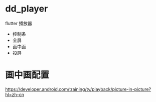 # dd_player

flutter 播放器

* 控制条
* 全屏
* 画中画
* 投屏

# 画中画配置

https://developer.android.com/training/tv/playback/picture-in-picture?hl=zh-cn